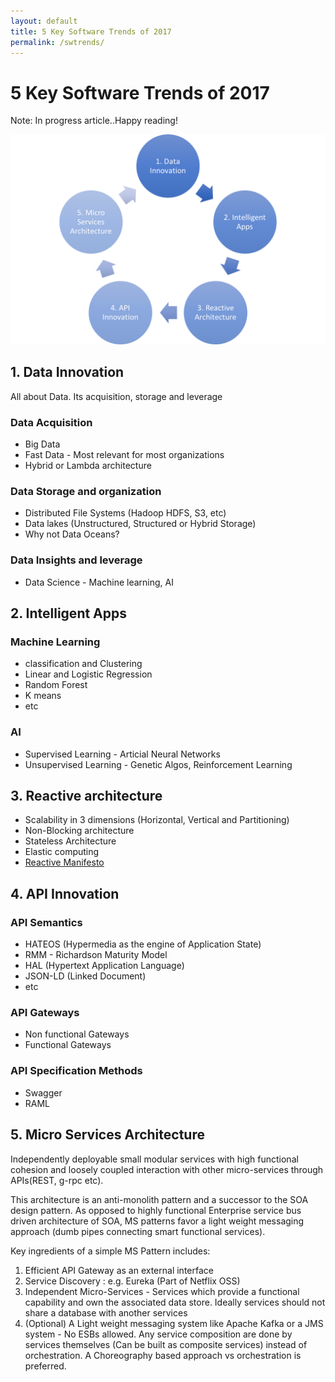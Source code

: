 ```yaml
---
layout: default
title: 5 Key Software Trends of 2017
permalink: /swtrends/
---
```


# 5 Key Software Trends of 2017
Note: In progress article..Happy reading!

![Image Placeholder](/assets/images/swtrends.png)


## 1. Data Innovation
All about Data. Its acquisition, storage and leverage

### Data Acquisition
* Big Data
* Fast Data - Most relevant for most organizations
* Hybrid or Lambda architecture

### Data Storage and organization
* Distributed File Systems (Hadoop HDFS, S3, etc)
* Data lakes (Unstructured, Structured or Hybrid Storage)
* Why not Data Oceans?

### Data Insights and leverage
* Data Science - Machine learning, AI


## 2. Intelligent Apps
### Machine Learning
* classification and Clustering
* Linear and Logistic Regression
* Random Forest
* K means
* etc

### AI
* Supervised Learning - Articial Neural Networks
* Unsupervised Learning - Genetic Algos, Reinforcement Learning

## 3. Reactive architecture
* Scalability in 3 dimensions (Horizontal, Vertical and Partitioning)
* Non-Blocking architecture
* Stateless Architecture
* Elastic computing
* [Reactive Manifesto](http://www.reactivemanifesto.org/)


## 4. API Innovation

### API Semantics
* HATEOS (Hypermedia as the engine of Application State)
* RMM - Richardson Maturity Model
* HAL (Hypertext Application Language)
* JSON-LD (Linked Document)
* etc

### API Gateways
* Non functional Gateways
* Functional Gateways

### API Specification Methods
* Swagger
* RAML

## 5. Micro Services Architecture
Independently deployable small modular services with high functional cohesion and loosely coupled interaction with other micro-services through APIs(REST, g-rpc etc).

This architecture is an anti-monolith pattern and a successor to the SOA design pattern. As opposed to highly functional Enterprise service bus driven architecture of SOA, MS patterns favor a light weight messaging approach (dumb pipes connecting smart functional services).

Key ingredients of a simple MS Pattern includes:

1. Efficient API Gateway as an external interface
2. Service Discovery : e.g. Eureka (Part of Netflix OSS)
3. Independent Micro-Services - Services which provide a functional capability and own the associated data store. Ideally services should not share a database with another services
4. (Optional) A Light weight messaging system like Apache Kafka or a JMS system - No ESBs allowed. Any service composition are done by services themselves (Can be built as composite services) instead of orchestration. A Choreography based approach vs orchestration is preferred.
